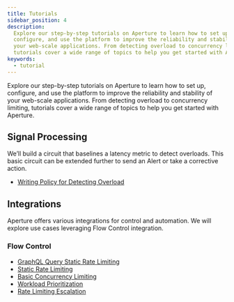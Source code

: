 ```yaml
---
title: Tutorials
sidebar_position: 4
description:
  Explore our step-by-step tutorials on Aperture to learn how to set up,
  configure, and use the platform to improve the reliability and stability of
  your web-scale applications. From detecting overload to concurrency limiting,
  tutorials cover a wide range of topics to help you get started with Aperture.
keywords:
  - tutorial
---
```


Explore our step-by-step tutorials on Aperture to learn how to set up,
configure, and use the platform to improve the reliability and stability of your
web-scale applications. From detecting overload to concurrency limiting,
tutorials cover a wide range of topics to help you get started with Aperture.

## Signal Processing

We’ll build a circuit that baselines a latency metric to detect overloads. This
basic circuit can be extended further to send an Alert or take a corrective
action.

- [Writing Policy for Detecting Overload](./signal-processing/detecting-overload.md)

## Integrations

Aperture offers various integrations for control and automation. We will explore
use cases leveraging Flow Control integration.

### Flow Control

- [GraphQL Query Static Rate Limiting](./flow-control/classification/graphql-rate-limiting.md)
- [Static Rate Limiting](./flow-control/rate-limiting/static-rate-limiting.md)
- [Basic Concurrency Limiting](./flow-control/concurrency-limiting/basic-concurrency-limiting.md)
- [Workload Prioritization](./flow-control/concurrency-limiting/workload-prioritization.md)
- [Rate Limiting Escalation](./flow-control/concurrency-limiting/rate-limiting-escalation.md)
